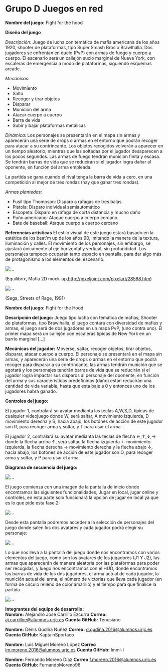 # Grupo D Juegos en red 


**Nombre del juego:** Fight for the hood

**Diseño del juego**

*Descripción:* Juego de lucha con temática de mafia americana de los años 1920, shooter de plataformas, tipo Super Smash Bros o Brawlhalla. Dos jugadores se enfrentan en duelo (PvP) con armas de fuego y cuerpo a cuerpo. El escenario será un callejón sucio marginal de Nueva York, con escaleras de emergencia a modo de plataformas, siguiendo esquemas arcade.

*Mecánicas:* 
- Movimiento
- Salto
- Recoger y tirar objetos
- Disparar
- Munición del arma
- Atacar cuerpo a cuerpo
- Barra de vida
- Subir y bajar plataformas metálicas

*Dinámica:* Los personajes se presentarán en el mapa sin armas y aparecerán una serie de drops o armas en el entorno que podrán recoger para atacar a su contrincante.
Los objetos recogidos volverán a aparecer en un tiempo aleatorio, mientras que las soltadas por el jugador desaparecen a los pocos segundos.
Las armas de fuego tendrán munición finita y escasa. Se tendrán barras de vida que se reducirán si el jugador logra dañar al oponente, en función del arma empleada. 

La partida se gana cuando el rival tenga la barra de vida a cero, en una competición al mejor de tres rondas (hay que ganar tres rondas).

*Armas plantedas:*
- Fusil tipo Thompson: Disparo a ráfagas de tres balas.
- Pistola: Disparo individual semiautomático
- Escopeta: Disparo en ráfaga de corta distancia y mucho daño
- Puño americano: Ataque cuerpo a cuerpo cercano
- Bate de baseball: Ataque cuerpo a cuerpo cercano

**Referencias artísticas**
El estilo visual de este juego estará basado en la estética de los beat'm up de los años 90, imitando la manera de la textura, iluminación y calles. El movimiento de los personajes, sin embargo, se ajustará únicamente al eje horizontal y vertical, sin profundidad. Los personajes tampoco ocuparán tanto espacio en pantalla, para dar algo más de protagonismo a los elementos del escenario.

![...](http://pixeljoint.com/files/icons/full/mafia2d_mockup_final.png)

(Equilibrix, Mafia 2D mock-up,http://pixeljoint.com/pixelart/28588.htm)


![...](https://img.maximummedia.ie/joe_ie/eyJkYXRhIjoie1widXJsXCI6XCJodHRwOlxcXC9cXFwvbWVkaWEtam9lLm1heGltdW1tZWRpYS5pZS5zMy5hbWF6b25hd3MuY29tXFxcL3dwLWNvbnRlbnRcXFwvdXBsb2Fkc1xcXC8yMDE4XFxcLzAyXFxcLzAzMTYzNDQ3XFxcL3NvcjIuanBnXCIsXCJ3aWR0aFwiOjc2NyxcImhlaWdodFwiOjQzMSxcImRlZmF1bHRcIjpcImh0dHBzOlxcXC9cXFwvd3d3LmpvZS5pZVxcXC9hc3NldHNcXFwvaW1hZ2VzXFxcL2pvZVxcXC9uby1pbWFnZS5wbmc_dj01XCJ9IiwiaGFzaCI6IjAyYmUwYzFhZjJmZTJkYTAyYjMzNTliZmMyZThjNWRkNDY3OWQ4N2YifQ==/sor2.jpg)

(Sega, Streets of Rage, 1991)


**Nombre del juego:** Fight for the Hood

**Descripción del juego:** Juego tipo lucha con temática de mafias, Shooter de plataformas, tipo Brawlhalla, el juego contará con diversidad de mafias y armas, el juego será de dos jugadores en un mapa PvP, (uno contra uno).   El primer mapa será un callejón con escaleras típicas de New York en un barrio marginal [...]

**Mecánicas del jugador:**  Moverse, saltar, recoger objetos, tirar objetos, disparar, atacar cuerpo a cuerpo.
El personaje se presentará en el mapa sin armas, y aparecerán una serie de drops o armas en el entorno que podrá recoger para disparar a su contrincante, las armas tendrán munición que se agotará y los personajes tendrán barras de vida que se reducirán si el jugador logra impactar sus disparos al personaje del oponente, en función del arma y sus características predefinidas (daño) están reducirán una cantidad de vida variable, hasta que esta baje a 0 y entonces uno de los jugadores habrá ganado.

**Controles del juego:**
 
 El jugador 1, contralará su avatar medianta las  teclas A,W,S,D, típicas de cualquier videojuego donde W, será saltar, A movimiento izquierda, D movimiento derecha y S, hacia abajo, los botónes de acción de este jugador son R, para recoger arma y soltar, y T para usar el arma.
 
 
El jugador 2, contralará su avatar medianta las  teclas  de flecha ←,↑,↓,→ donde la flecha arriba ↑, será saltar, la flecha izquierda  ← movimiento izquierda, la flecha derecha → movimiento derecha y la flecha abajo ↓, hacia abajo, los botónes de acción de este jugador son O, para recoger arma y soltar, y P para usar el arma.

**Diagrama de secuencia del juego:**

![...](https://image.ibb.co/ePtZ9U/Diagrama_de_secuencia_b_sico.png)

El juego comienza con una imagen de la pantalla de inicio donde encontramos las siguientes funcionalidades, Jugar en local, jugar online y controles, en esta parte solo funcionará la opción de jugar en local ya que es lo que pide esta fase 2:

![...](https://gyazo.com/344655b706b24a1c690981acd292d32c.png)

Desde esta pantalla podremos acceder a la selección de personajes del juego donde salen los dos avatares y cada jugador podrá elegir su personaje:

![...](https://i.gyazo.com/b6870b967be395cbc71d0f2047bd33ff.png)

Lo que nos lleva a la pantalla del juego donde nos encontramos con varios elementos del juego, como son los avatares de los jugadores (J1 Y J2), las armas que aparecerán de manera aleatoria por las plataformas para poder ser recogidas, y luego nos encontramos con el HUD, donde encontramos las barras de vida de los dos jugadores, el arma actual de cada jugador, la munición actual del arma, el número de victorias que lleva cada jugador (en forma de círculo relleno de color amarillo) y el tiempo para que finalice la partida.

![...](https://gyazo.com/2b12fc98ff9cafcd43ddcff82e4dec1b.png)

**Integrantes del equipo de desarrollo:**  
**Nombre:** Alejandro José Carrillo Ezcurra  **Correo:**  aj.carrilloe@alumnos.urjc.es   **Cuenta GitHub:** Tenusiano

**Nombre:** Denis Gudiña Nuñez  **Correo:**  d.gudina.2016@alumnos.urjc.es   **Cuenta GitHub:**  KaptainSportaco

**Nombre:** Luis Miguel Moreno López **Correo** lm.moreno.2016@alumnos.urjc.es **Cuenta GitHub:** lmml-l

**Nombre:** Fernando Moreno Díaz **Correo** f.moreno.2016@alumnos.urjc.es **Cuenta GitHub:** FernandoMoreno98


